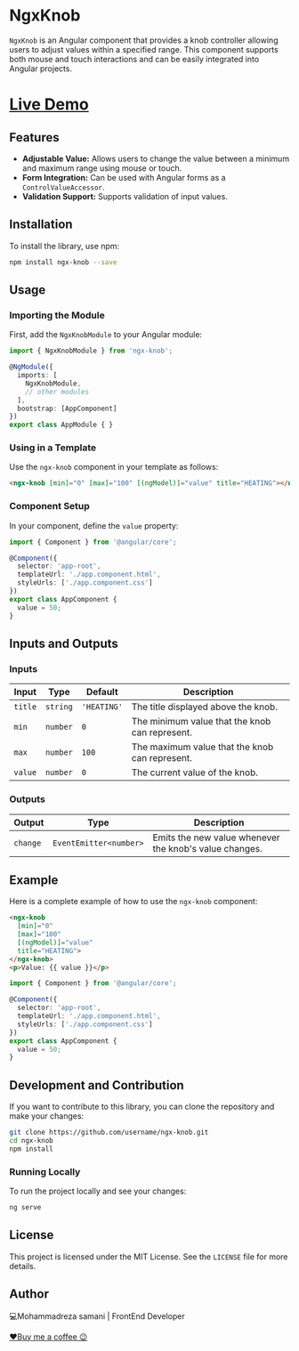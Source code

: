 # NgxKnob

`NgxKnob` is an Angular component that provides a knob controller allowing users to adjust values within a specified range. This component supports both mouse and touch interactions and can be easily integrated into Angular projects.

# [Live Demo](https://mr-samani.github.io/ngx-knob)


## Features

- **Adjustable Value:** Allows users to change the value between a minimum and maximum range using mouse or touch.
- **Form Integration:** Can be used with Angular forms as a `ControlValueAccessor`.
- **Validation Support:** Supports validation of input values.

## Installation

To install the library, use npm:

```bash
npm install ngx-knob --save
```

## Usage

### Importing the Module

First, add the `NgxKnobModule` to your Angular module:

```typescript
import { NgxKnobModule } from 'ngx-knob';

@NgModule({
  imports: [
    NgxKnobModule,
    // other modules
  ],
  bootstrap: [AppComponent]
})
export class AppModule { }
```

### Using in a Template

Use the `ngx-knob` component in your template as follows:

```html
<ngx-knob [min]="0" [max]="100" [(ngModel)]="value" title="HEATING"></ngx-knob>
```

### Component Setup

In your component, define the `value` property:

```typescript
import { Component } from '@angular/core';

@Component({
  selector: 'app-root',
  templateUrl: './app.component.html',
  styleUrls: ['./app.component.css']
})
export class AppComponent {
  value = 50;
}
```

## Inputs and Outputs

### Inputs

| Input       | Type    | Default | Description                                           |
|-------------|---------|---------|-------------------------------------------------------|
| `title`     | `string`| `'HEATING'` | The title displayed above the knob.                    |
| `min`       | `number`| `0`     | The minimum value that the knob can represent.         |
| `max`       | `number`| `100`   | The maximum value that the knob can represent.         |
| `value`     | `number`| `0`     | The current value of the knob.                         |

### Outputs

| Output     | Type     | Description                                      |
|------------|----------|--------------------------------------------------|
| `change`   | `EventEmitter<number>` | Emits the new value whenever the knob's value changes. |

## Example

Here is a complete example of how to use the `ngx-knob` component:

```html
<ngx-knob 
  [min]="0" 
  [max]="100" 
  [(ngModel)]="value" 
  title="HEATING">
</ngx-knob>
<p>Value: {{ value }}</p>
```

```typescript
import { Component } from '@angular/core';

@Component({
  selector: 'app-root',
  templateUrl: './app.component.html',
  styleUrls: ['./app.component.css']
})
export class AppComponent {
  value = 50;
}
```

## Development and Contribution

If you want to contribute to this library, you can clone the repository and make your changes:

```bash
git clone https://github.com/username/ngx-knob.git
cd ngx-knob
npm install
```

### Running Locally

To run the project locally and see your changes:

```bash
ng serve
```

## License

This project is licensed under the MIT License. See the `LICENSE` file for more details.





## Author
💻Mohammadreza samani | FrontEnd Developer

[❤️Buy me a coffee 😉](https://www.buymeacoffee.com/mrsamani)

 

